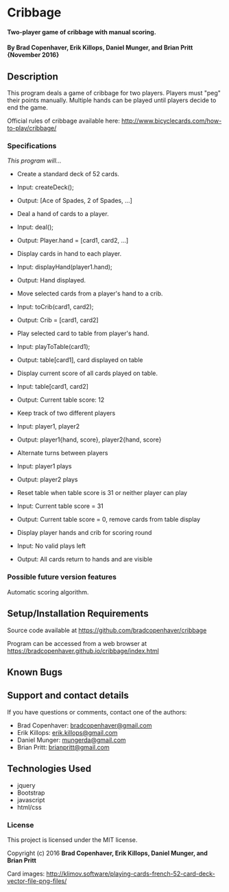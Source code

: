 # Cribbage

#### Two-player game of cribbage with manual scoring.

#### By **Brad Copenhaver, Erik Killops, Daniel Munger, and Brian Pritt** {November 2016}

## Description

This program deals a game of cribbage for two players. Players must "peg" their points manually. Multiple hands can be played until players decide to end the game.

Official rules of cribbage available here: http://www.bicyclecards.com/how-to-play/cribbage/

### Specifications
_This program will..._
* Create a standard deck of 52 cards.
 * Input: createDeck();
 * Output: [Ace of Spades, 2 of Spades, ...]

* Deal a hand of cards to a player.
 * Input: deal();
 * Output: Player.hand = [card1, card2, ...]

* Display cards in hand to each player.
 * Input: displayHand(player1.hand);
 * Output: Hand displayed.

* Move selected cards from a player's hand to a crib.
 * Input: toCrib(card1, card2);
 * Output: Crib = [card1, card2]

* Play selected card to table from player's hand.
 * Input: playToTable(card1);
 * Output: table[card1], card displayed on table

* Display current score of all cards played on table.
 * Input: table[card1, card2]
 * Output: Current table score: 12

* Keep track of two different players
 * Input: player1, player2
 * Output: player1{hand, score}, player2{hand, score}

* Alternate turns between players
 * Input: player1 plays
 * Output: player2 plays

* Reset table when table score is 31 or neither player can play
 * Input: Current table score = 31
 * Output: Current table score = 0, remove cards from table display

* Display player hands and crib for scoring round
 * Input: No valid plays left
 * Output: All cards return to hands and are visible


### Possible future version features

Automatic scoring algorithm.

## Setup/Installation Requirements

Source code available at https://github.com/bradcopenhaver/cribbage

Program can be accessed from a web browser at https://bradcopenhaver.github.io/cribbage/index.html

## Known Bugs



## Support and contact details

If you have questions or comments, contact one of the authors:
* Brad Copenhaver: bradcopenhaver@gmail.com
* Erik Killops: erik.killops@gmail.com
* Daniel Munger: mungerda@gmail.com
* Brian Pritt: brianpritt@gmail.com

## Technologies Used

* jquery
* Bootstrap
* javascript
* html/css

### License

This project is licensed under the MIT license.

Copyright (c) 2016 **Brad Copenhaver, Erik Killops, Daniel Munger, and Brian Pritt**

Card images: http://klimov.software/playing-cards-french-52-card-deck-vector-file-png-files/
